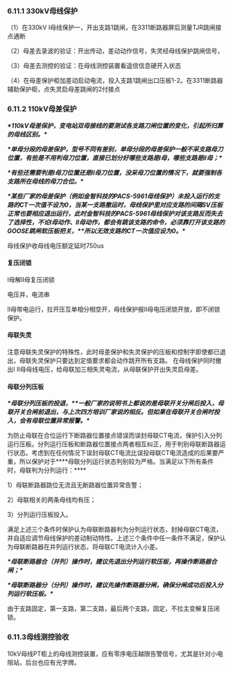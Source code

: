 ### 6.11.1 330kV母线保护

（1）在330kV Ⅰ母线保护一，开出支路1跳闸，在3311断路器屏后测量TJR跳闸接点通断

（2）母差去录波的验证：开出传动，差动动作信号，失灵经母线保护跳闸信号，

（3）母差去测控的验证：在母线测控装置看遥信信息硬开入状态

（4）在母差保护柜加差动启动电流，投入支路1跳闸出口压板1-2。在3311断路器辅助保护柜，点失灵启母差跳闸的2付接点

### 6.11.2 110kV母差保护

 

***\*110kV母差保护，变电站双母接线的要测试各支路刀闸位置的变化，引起所归算的母线区别。\****

***\*单母分段的母差保护，型号不同有差别，单母分段的母差保护一般不采支路母刀位置，有些是不用判母刀位置，直接已划分好哪些支路是I母，哪些支路是II母；\****

***\*有些还需要判是I母刀位置还是II母刀位置，没采母刀位置的情况下，就要强制各支路所在母线的母刀合位。\****

***\*某些厂家的母差保护（例如金智科技的PACS-5961母线保护）未投入运行的支路的CT一次值不设为0，当某一支路撤运时，母线保护里对应支路的间隔SV压板正常也要相应退出运行，此时金智科技的PACS-5961母线保护对该支路反而失去了选择性，不论I母动作、II母动作，都会有跳该支路的命令，必须靠打开该支路的GOOSE跳闸软压板把关，\*******\*所以无效支路的CT一次值应设为0。\****

 母线保护收母线电压额定延时750us

#### 复压闭锁

I母解II母复压闭锁

电压并，电流串



II母带电运行，拉开压互单相分相空开，母线保护报II母电压闭锁开放，即不闭锁保护。

#### 母联失灵

注意母联失灵保护的特殊性，此时母差保护和失灵保护的压板和控制字即使都已退出，母联失灵保护只要达到定值要求都会动作跳开所有支路。
在母线保护同时撤出I II母母线电压，给母联加三相失灵电流，从母联保护开出失灵启母差。
 

#### 母联分列压板

***\*母联分列压板的投退，\*******\*一般厂家的说明书上都说的是母联开关分闸后投入，母联开关合闸前退出，与上次四方培训厂家说的相反。但如果在母联开关合闸时投入，会有母联位置异常报警。\****

为防止母联在合位运行下断路器位置接点错误而误封母联CT电流，保护引入分列运行压板。分列运行压板和断路器位置接点两者相互纠正，用于判别母联断路器运行状态。考虑到在任何情况下误封母联CT电流比误投母联CT电流造成的后果要严重，所以保护对于***\*母联分列运行状态判别较为严格。当满足以下所有条件时，母联判为分列运行：\****

1）母联断路器跳位无流且无断路器位置异常告警；

2）母联相关的两条母线均有压；

3）分列运行压板投入。

满足上述三个条件时保护认为母联断路器判为分列运行状态，封掉母联CT电流，并自适应调节母线保护的差动制动特性。上述三个条件中任一条件不满足，保护认为母联断路器在并列运行状态，将母联CT电流计入小差。

***\*母联断路器合（并列）操作时，建议先退出分列运行软压板，再操作断路器合闸；\****

***\*母联断路器分（分列）操作时，建议先操作断路器分闸，确保分闸成功后投入分列运行软压板。\****

 

由于支路固定，第一支路，第二支路，最后两个支路，固定，不拉主变解复压闭锁。

### 6.11.3母线测控验收

10kV母线PT柜上的母线测控装置，应有零序电压越限告警信号，尤其是针对小电阻站，后台也应有光字牌。